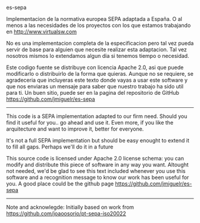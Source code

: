 
es-sepa

Implementacion de la normativa europea SEPA adaptada a España. O al menos a las necesidades de los proyectos con los que estamos trabajando en http://www.virtualsw.com

No es una implementacion completa de la especificacion pero tal vez pueda servir de base para alguien que necesite realizar esta adaptacion. Tal vez nosotros mismos lo extendamos algun dia si tenemos tiempo o necesidad. 

Este codigo fuente se distribuye con licencia Apache 2.0, asi que puede modificarlo o distribuirlo de la forma que quieras.
Aunque no se requiere, se agradeceria que incluyeras este texto donde vayas a usar este software y que nos enviaras un
mensaje para saber que nuestro trabajo ha sido util para ti. Un buen sitio, puede ser en la pagina del repositorio de GitHub
https://github.com/jmiguelr/es-sepa


---------------------------------------------------------------------------

This code is a SEPA implementation adapted to our firm need. Should you find it useful for you.. go ahead and use it. Even more, if you like the arquitecture and want to improve it, better for everyone.

It's not a full SEPA implementation but should be easy enought to extend it to fill all gaps. Perhaps we'll do it in a future

This source code is licensed under Apache 2.0 license schema: you can modify and distribute this piece of software in
any way you want. Altought not needed, we'd be glad to see this text included whenever you use this software and a recognition message to know our work has been useful for you. A good place could be the github page https://github.com/jmiguelr/es-sepa


-----------------------------------------------------------------------------

Note and acknowlegde: Initially based on work from https://github.com/joaoosorio/pt-sepa-iso20022
